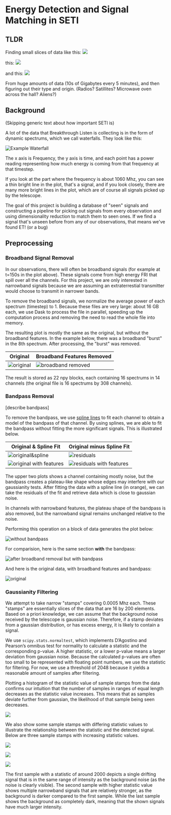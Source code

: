 # Energy Detection and Signal Matching in SETI

## TLDR

Finding small slices of data like this:
![](./imgs/filtered_1.png)

this: ![](./imgs/filtered_2.png)

and this: ![](./imgs/filtered_3.png)

From huge amounts of data (10s of Gigabytes every 5 minutes), and then figuring out their type and origin. (Radios? Satillites? Microwave oven across the hall? Aliens?)

## Background

(Skipping generic text about how important SETI is)

A lot of the data that Breakthrough Listen is collecting is in the form of dynamic spectrums, which we call waterfalls. They look like this:

![Example Waterfall](./imgs/waterfall_example.png)

The x axis is Frequency, the y axis is time, and each point has a power reading representing how much energy is coming from that frequency at that timestep.

If you look at the part where the frequency is about 1060 Mhz, you can see a thin bright line in the plot, that's a signal, and if you look closely, there are many more bright lines in the plot, which are of course all signals picked up by the telescope.

The goal of this project is building a database of "seen" signals and constructing a pipeline for picking out signals from every observation and using dimensionality reduction to match them to seen ones. If we find a signal that's unseen before from any of our observations, that means we've found ET! (or a bug)

## Preprocessing

### Broadband Signal Removal
In our observations, there will often be broadband signals (for example at t=150s in the plot above). These signals come from high energy FRI that spill over all the channels. For this project, we are only interested in narrowband signals because we are assuming an extraterrestial transmitter would choose to transmit in narrower bands.

To remove the broadband signals, we normalize the average power of each spectrum (timestep) to 1. Because these files are very large: about 16 GB each, we use Dask to process the file in parallel, speeding up the computation process and removing the need to read the whole file into memory.

The resulting plot is mostly the same as the original, but without the broadband features. In the example below, there was a broadband "burst" in the 8th spectrum. After processing, the "burst" was removed.

| Original | Broadband Features Removed |
| ----- | -----|
| ![original](./imgs/original_block.png) | ![broadband removed](./imgs/broadband_removed.png)

The result is stored as 22 npy blocks, each containing 16 spectrums in 14 channels (the original file is 16 spectrums by 308 channels).

### Bandpass Removal
[describe bandpass]

To remove the bandpass, we use [spline lines](https://en.wikipedia.org/wiki/Spline_(mathematics)) to fit each channel to obtain a model of the bandpass of that channel. By using splines, we are able to fit the bandpass without fitting the more significant signals. This is illustrated below.

| Original & Spline Fit | Original minus Spline Fit |
| ----- | -----|
| ![original&spline](./imgs/spline_fit_1.png) | ![residuals](./imgs/residual_1.png) |
| ![original with features](./imgs/spline_fit_2.png) | ![residuals with features](./imgs/residual_2.png) |

The upper two plots shows a channel containing mostly noise, but the bandpass creates a plateau-like shape whose edges may interfere with our gaussianity tests. After fitting the data with a spline line (in orange), we can take the residuals of the fit and retrieve data which is close to gaussian noise.

In channels with narrowband features, the plateau shape of the bandpass is also removed, but the narrowband signal remains unchanged relative to the noise.

Performing this operation on a block of data generates the plot below:

![without bandpass](./imgs/bandpass_removed.png)

For comparision, here is the same section **with** the bandpass:

![after broadband removal but with bandpass](./imgs/broadband_removed.png)

And here is the original data, with broadband features and bandpass:

![original](./imgs/original_block.png)

### Gaussianity Filtering

We attempt to take narrow "stamps" covering 0.0005 Mhz each. These "stamps" are essentially slices of the data that are 16 by 200 elements. Based on a priori knowledge, we can assume that the background noise received by the telescope is gaussian noise. Therefore, if a stamp deviates from a gaussian distribution, or has excess energy, it is likely to contain a signal.

We use `scipy.stats.normaltest`, which implements D’Agostino and Pearson’s omnibus test for normality to calculate a statistic and the corresponding p-value. A higher statistic, or a lower p-value means a larger deviation from gaussian noise. Because the calculated p-values are often too small to be represented with floating point numbers, we use the statistic for filtering. For now, we use a threshold of 2048 because it yields a reasonable amount of samples after filtering.

Plotting a histogram of the statistic value of sample stamps from the data confirms our intuition that the number of samples in ranges of equal length decreases as the statistic value increases. This means that as samples deviate further from gaussian, the likelihood of that sample being seen decreases.

![](./imgs/stat_plot.png)

We also show some sample stamps with differing statistic values to illustrate the relationship between the statistic and the detected signal. Below are three sample stamps with increasing statistic values.

![](./imgs/2.287.png)

![](./imgs/3.047.png)

![](./imgs/5.596.png)

The first sample with a statistic of around 2000 depicts a single drifting signal that is in the same range of intensity as the background noise (as the noise is clearly visible). The second sample with higher statistic value shows multiple narrowband signals that are relatively stronger, as the background is darker compared to the first sample. While the last sample shows the background as completely dark, meaning that the shown signals have much larger intensity.